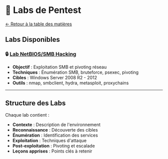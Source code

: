 # 🧪 Labs de Pentest

[← Retour à la table des matières](../README.md)

## Labs Disponibles

### 🔒 [Lab NetBIOS/SMB Hacking](netbios-smb-lab.md)
- **Objectif** : Exploitation SMB et pivoting réseau
- **Techniques** : Énumération SMB, bruteforce, psexec, pivoting
- **Cibles** : Windows Server 2008 R2 - 2012
- **Outils** : nmap, smbclient, hydra, metasploit, proxychains

---

## Structure des Labs

Chaque lab contient :
- **Contexte** : Description de l'environnement
- **Reconnaissance** : Découverte des cibles
- **Énumération** : Identification des services
- **Exploitation** : Techniques d'attaque
- **Post-exploitation** : Pivoting et escalade
- **Leçons apprises** : Points clés à retenir